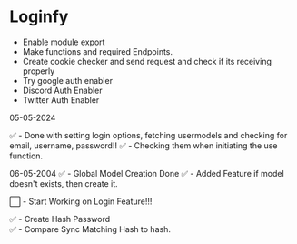 # Loginfy

 - Enable module export 
 - Make functions and required Endpoints. 
 - Create cookie checker and send request and check if its receiving properly
 - Try google auth enabler 
 - Discord Auth Enabler
 - Twitter Auth Enabler  


05-05-2024 

✅ - Done with setting login options, fetching usermodels and checking for email, username, password!! 
✅ - Checking them when initiating the use function. 

06-05-2004
✅ - Global Model Creation Done 
✅ - Added Feature if model doesn't exists, then create it. <br>

⬜ - Start Working on Login Feature!!! <br>

✅ - Create Hash Password <br>
✅ - Compare Sync Matching Hash to hash.
